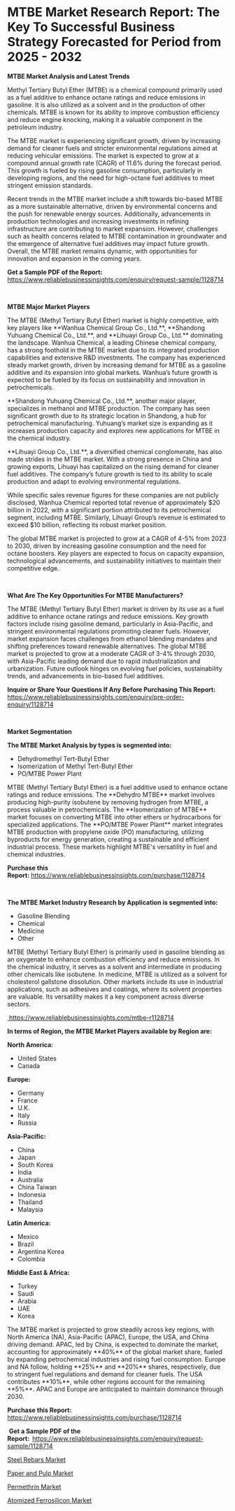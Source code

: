 <p><h1>MTBE Market Research Report: The Key To Successful Business Strategy Forecasted for Period from 2025 - 2032</h1></p><p><strong>MTBE Market Analysis and Latest Trends</strong></p>
<p><p>Methyl Tertiary Butyl Ether (MTBE) is a chemical compound primarily used as a fuel additive to enhance octane ratings and reduce emissions in gasoline. It is also utilized as a solvent and in the production of other chemicals. MTBE is known for its ability to improve combustion efficiency and reduce engine knocking, making it a valuable component in the petroleum industry.</p><p>The MTBE market is experiencing significant growth, driven by increasing demand for cleaner fuels and stricter environmental regulations aimed at reducing vehicular emissions. The market is expected to grow at a compound annual growth rate (CAGR) of 11.6% during the forecast period. This growth is fueled by rising gasoline consumption, particularly in developing regions, and the need for high-octane fuel additives to meet stringent emission standards.</p><p>Recent trends in the MTBE market include a shift towards bio-based MTBE as a more sustainable alternative, driven by environmental concerns and the push for renewable energy sources. Additionally, advancements in production technologies and increasing investments in refining infrastructure are contributing to market expansion. However, challenges such as health concerns related to MTBE contamination in groundwater and the emergence of alternative fuel additives may impact future growth. Overall, the MTBE market remains dynamic, with opportunities for innovation and expansion in the coming years.</p></p>
<p><strong>Get a Sample PDF of the Report:&nbsp;</strong> <a href="https://www.reliablebusinessinsights.com/enquiry/request-sample/1128714?utm_campaign=84&utm_medium=2&utm_source=Github&utm_content=ia&utm_term=24012025&utm_id=mtbe">https://www.reliablebusinessinsights.com/enquiry/request-sample/1128714</a></p>
<p>&nbsp;</p>
<p><strong>MTBE Major Market Players</strong></p>
<p><p>The MTBE (Methyl Tertiary Butyl Ether) market is highly competitive, with key players like **Wanhua Chemical Group Co., Ltd.**, **Shandong Yuhuang Chemical Co., Ltd.**, and **Lihuayi Group Co., Ltd.** dominating the landscape. Wanhua Chemical, a leading Chinese chemical company, has a strong foothold in the MTBE market due to its integrated production capabilities and extensive R&D investments. The company has experienced steady market growth, driven by increasing demand for MTBE as a gasoline additive and its expansion into global markets. Wanhua’s future growth is expected to be fueled by its focus on sustainability and innovation in petrochemicals.</p><p>**Shandong Yuhuang Chemical Co., Ltd.**, another major player, specializes in methanol and MTBE production. The company has seen significant growth due to its strategic location in Shandong, a hub for petrochemical manufacturing. Yuhuang’s market size is expanding as it increases production capacity and explores new applications for MTBE in the chemical industry.</p><p>**Lihuayi Group Co., Ltd.**, a diversified chemical conglomerate, has also made strides in the MTBE market. With a strong presence in China and growing exports, Lihuayi has capitalized on the rising demand for cleaner fuel additives. The company’s future growth is tied to its ability to scale production and adapt to evolving environmental regulations.</p><p>While specific sales revenue figures for these companies are not publicly disclosed, Wanhua Chemical reported total revenue of approximately $20 billion in 2022, with a significant portion attributed to its petrochemical segment, including MTBE. Similarly, Lihuayi Group’s revenue is estimated to exceed $10 billion, reflecting its robust market position.</p><p>The global MTBE market is projected to grow at a CAGR of 4-5% from 2023 to 2030, driven by increasing gasoline consumption and the need for octane boosters. Key players are expected to focus on capacity expansion, technological advancements, and sustainability initiatives to maintain their competitive edge.</p></p>
<p>&nbsp;</p>
<p><strong>What Are The Key Opportunities For MTBE Manufacturers?</strong></p>
<p><p>The MTBE (Methyl Tertiary Butyl Ether) market is driven by its use as a fuel additive to enhance octane ratings and reduce emissions. Key growth factors include rising gasoline demand, particularly in Asia-Pacific, and stringent environmental regulations promoting cleaner fuels. However, market expansion faces challenges from ethanol blending mandates and shifting preferences toward renewable alternatives. The global MTBE market is projected to grow at a moderate CAGR of 3-4% through 2030, with Asia-Pacific leading demand due to rapid industrialization and urbanization. Future outlook hinges on evolving fuel policies, sustainability trends, and advancements in bio-based fuel additives.</p></p>
<p><strong>Inquire or Share Your Questions If Any Before Purchasing This Report:</strong> <a href="https://www.reliablebusinessinsights.com/enquiry/pre-order-enquiry/1128714?utm_campaign=84&utm_medium=2&utm_source=Github&utm_content=ia&utm_term=24012025&utm_id=mtbe">https://www.reliablebusinessinsights.com/enquiry/pre-order-enquiry/1128714</a></p>
<p>&nbsp;</p>
<p><strong>Market Segmentation</strong></p>
<p><strong>The MTBE Market Analysis by types is segmented into:</strong></p>
<p><ul><li>Dehydromethyl Tert-Butyl Ether</li><li>Isomerization of Methyl Tert-Butyl Ether</li><li>PO/MTBE Power Plant</li></ul></p>
<p><p>MTBE (Methyl Tertiary Butyl Ether) is a fuel additive used to enhance octane ratings and reduce emissions. The **Dehydro MTBE** market involves producing high-purity isobutene by removing hydrogen from MTBE, a process valuable in petrochemicals. The **Isomerization of MTBE** market focuses on converting MTBE into other ethers or hydrocarbons for specialized applications. The **PO/MTBE Power Plant** market integrates MTBE production with propylene oxide (PO) manufacturing, utilizing byproducts for energy generation, creating a sustainable and efficient industrial process. These markets highlight MTBE's versatility in fuel and chemical industries.</p></p>
<p><strong>Purchase this Report:&nbsp;</strong><a href="https://www.reliablebusinessinsights.com/purchase/1128714?utm_campaign=84&utm_medium=2&utm_source=Github&utm_content=ia&utm_term=24012025&utm_id=mtbe">https://www.reliablebusinessinsights.com/purchase/1128714</a></p>
<p>&nbsp;</p>
<p><strong>The MTBE Market Industry Research by Application is segmented into:</strong></p>
<p><ul><li>Gasoline Blending</li><li>Chemical</li><li>Medicine</li><li>Other</li></ul></p>
<p><p>MTBE (Methyl Tertiary Butyl Ether) is primarily used in gasoline blending as an oxygenate to enhance combustion efficiency and reduce emissions. In the chemical industry, it serves as a solvent and intermediate in producing other chemicals like isobutene. In medicine, MTBE is utilized as a solvent for cholesterol gallstone dissolution. Other markets include its use in industrial applications, such as adhesives and coatings, where its solvent properties are valuable. Its versatility makes it a key component across diverse sectors.</p></p>
<p><a href="https://www.reliablebusinessinsights.com/mtbe-r1128714?utm_campaign=84&utm_medium=2&utm_source=Github&utm_content=ia&utm_term=24012025&utm_id=mtbe">&nbsp;https://www.reliablebusinessinsights.com/mtbe-r1128714</a></p>
<p><strong>In terms of Region, the MTBE Market Players available by Region are:</strong></p>
<p>
    <p> <strong> North America: </strong>
        <ul>
            <li>United States</li>
            <li>Canada</li>
        </ul>
        </p> 
    <p> <strong> Europe: </strong>
        <ul>
            <li>Germany</li>
            <li>France</li>
            <li>U.K.</li>
            <li>Italy</li>
            <li>Russia</li>
        </ul>
        </p> 
    <p> <strong> Asia-Pacific: </strong>
        <ul>
            <li>China</li>
            <li>Japan</li>
            <li>South Korea</li>
            <li>India</li>
            <li>Australia</li>
            <li>China Taiwan</li>
            <li>Indonesia</li>
            <li>Thailand</li>
            <li>Malaysia</li>
        </ul>
        </p> 
    <p> <strong> Latin America: </strong>
        <ul>
            <li>Mexico</li>
            <li>Brazil</li>
            <li>Argentina Korea</li>
            <li>Colombia</li>
        </ul>
        </p> 
    <p> <strong> Middle East & Africa: </strong>
        <ul>
            <li>Turkey</li>
            <li>Saudi</li>
            <li>Arabia</li>
            <li>UAE</li>
            <li>Korea</li>
        </ul>
    </p>
    </p>
<p><p>The MTBE market is projected to grow steadily across key regions, with North America (NA), Asia-Pacific (APAC), Europe, the USA, and China driving demand. APAC, led by China, is expected to dominate the market, accounting for approximately **40%** of the global market share, fueled by expanding petrochemical industries and rising fuel consumption. Europe and NA follow, holding **25%** and **20%** shares, respectively, due to stringent fuel regulations and demand for cleaner fuels. The USA contributes **10%**, while other regions account for the remaining **5%**. APAC and Europe are anticipated to maintain dominance through 2030.</p></p>
<p><strong>Purchase this Report: </strong><a href="https://www.reliablebusinessinsights.com/purchase/1128714?utm_campaign=84&utm_medium=2&utm_source=Github&utm_content=ia&utm_term=24012025&utm_id=mtbe">https://www.reliablebusinessinsights.com/purchase/1128714</a></p>
<p>&nbsp;<strong>Get a Sample PDF of the Report:&nbsp;&nbsp;</strong><a href="https://www.reliablebusinessinsights.com/enquiry/request-sample/1128714?utm_campaign=84&utm_medium=2&utm_source=Github&utm_content=ia&utm_term=24012025&utm_id=mtbe">https://www.reliablebusinessinsights.com/enquiry/request-sample/1128714</a></p>
<p><strong></strong></p>
<p><p><a href="https://github.com/elitasvimal/Market-Research-Report-List-1/blob/main/steel-rebars-market.md?utm_campaign=84&utm_medium=2&utm_source=Github&utm_content=ia&utm_term=24012025&utm_id=mtbe">Steel Rebars Market</a></p><p><a href="https://github.com/pelahotayabe/Market-Research-Report-List-1/blob/main/paper-and-pulp-market.md?utm_campaign=84&utm_medium=2&utm_source=Github&utm_content=ia&utm_term=24012025&utm_id=mtbe">Paper and Pulp Market</a></p><p><a href="https://github.com/raeezkenedz/Market-Research-Report-List-1/blob/main/permethrin-market.md?utm_campaign=84&utm_medium=2&utm_source=Github&utm_content=ia&utm_term=24012025&utm_id=mtbe">Permethrin Market</a></p><p><a href="https://github.com/reitalippman962/Market-Research-Report-List-1/blob/main/atomized-ferrosilicon-market.md?utm_campaign=84&utm_medium=2&utm_source=Github&utm_content=ia&utm_term=24012025&utm_id=mtbe">Atomized Ferrosilicon Market</a></p></p>